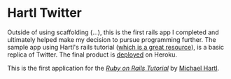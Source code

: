 Hartl Twitter
======
Outside of using scaffolding (...), this is the first rails app I completed and ultimately helped make my decision to pursue programming further. The sample app using Hartl's rails tutorial ([which is a great resource](http://www.railstutorial.org/)), is a basic replica of Twitter. The final product is [deployed](https://thawing-stream-4475.herokuapp.com/) on Heroku.

This is the first application for the
[*Ruby on Rails Tutorial*](http://railstutorial.org/)
by [Michael Hartl](http://michaelhartl.com/).
